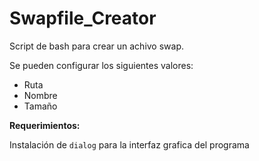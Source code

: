 # Swapfile_Creator

Script de bash para crear un achivo swap.

Se pueden configurar los siguientes valores:

- Ruta
- Nombre
- Tamaño

**Requerimientos:**

Instalación de `dialog` para la interfaz grafica del programa

